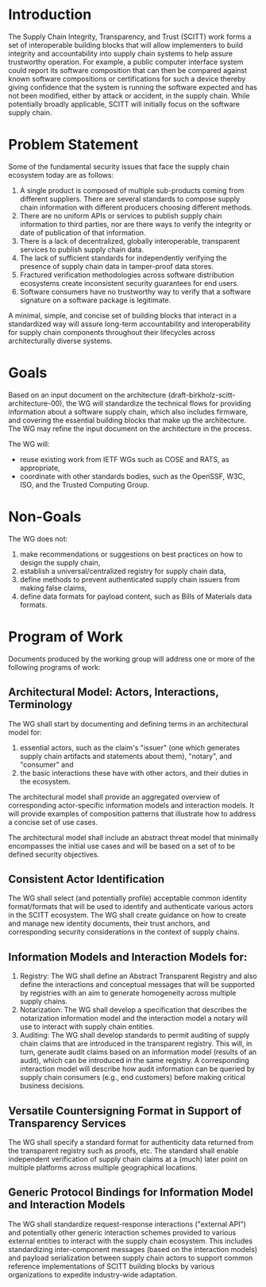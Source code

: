 Introduction
============
The Supply Chain Integrity, Transparency, and Trust (SCITT) work forms a set of interoperable building blocks that will allow implementers to build integrity and accountability into supply chain systems to help assure trustworthy operation.
For example, a public computer interface system could report its software composition that can then be compared against known software compositions or certifications for such a device thereby giving confidence that the system is running the software expected and has not been modified, either by attack or accident, in the supply chain.
While potentially broadly applicable, SCITT will initially focus on the software supply chain.

Problem Statement
=================
Some of the fundamental security issues that face the supply chain ecosystem today are as follows:

1. A single product is composed of multiple sub-products coming from different suppliers.
There are several standards to compose supply chain information with different producers choosing different methods.
2. There are no uniform APIs or services to publish supply chain information to third parties, nor are there ways to verify the integrity or date of publication of that information.
3. There is a lack of decentralized, globally interoperable, transparent services to publish supply chain data.
4. The lack of sufficient standards for independently verifying the presence of supply chain data in tamper-proof data stores.
5. Fractured verification methodologies across software distribution ecosystems create inconsistent security guarantees for end users.
6. Software consumers have no trustworthy way to verify that a software signature on a software package is legitimate.

A minimal, simple, and concise set of building blocks that interact in a standardized way will assure long-term accountability and interoperability for supply chain components throughout their lifecycles across architecturally diverse systems.

Goals
=====
Based on an input document on the architecture (draft-birkholz-scitt-architecture-00), the WG will standardize the technical flows for providing information about a software supply chain, which also includes firmware, and covering the essential building blocks that make up the architecture.
The WG may refine the input document on the architecture in the
process.

The WG will:
- reuse existing work from IETF WGs such as COSE and RATS, as appropriate,
- coordinate with other standards bodies, such as the OpenSSF, W3C, ISO, and the Trusted Computing Group.

Non-Goals
=========
The WG does not:

1. make recommendations or suggestions on best practices on how to design the supply chain,
2. establish a universal/centralized registry for supply chain data,
3. define methods to prevent authenticated supply chain issuers from making false claims,
4. define data formats for payload content, such as Bills of Materials data formats.

Program of Work
===============
Documents produced by the working group will address one or more of the
following programs of work:

## Architectural Model: Actors, Interactions, Terminology

The WG shall start by documenting and defining terms in an architectural model for:

1. essential actors, such as the claim's "issuer" (one which generates supply chain artifacts and statements about them), "notary", and "consumer" and
2. the basic interactions these have with other actors, and their duties in the ecosystem.

The architectural model shall provide an aggregated overview of corresponding actor-specific information models and interaction models.
It will provide examples of composition patterns that illustrate how to address a concise set of use cases.

The architectural model shall include an abstract threat model that minimally encompasses the initial use cases and will be based on a set of to be defined security objectives.

## Consistent Actor Identification

The WG shall select (and potentially profile) acceptable common identity
format/formats that will be used to identify and authenticate various actors in the SCITT ecosystem.
The WG shall create guidance on how to create and manage new identity documents, their trust anchors, and corresponding security considerations in the context of supply chains.

## Information Models and Interaction Models for:

1. Registry: The WG shall define an Abstract Transparent Registry and also define the interactions and conceptual messages that will be supported by registries with an aim to generate homogeneity across multiple supply chains.
2. Notarization: The WG shall develop a specification that describes the
notarization information model and the interaction model a notary will use to interact with supply chain entities.
3. Auditing: The WG shall develop standards to permit auditing of supply chain claims that are introduced in the transparent registry.
This will, in turn, generate audit claims based on an information model (results of an audit), which can be introduced in the same registry.
A corresponding interaction model will describe how audit information can be queried by supply chain consumers (e.g., end customers) before making critical business decisions.

## Versatile Countersigning Format in Support of Transparency Services

The WG shall specify a standard format for authenticity data returned from the transparent registry such as proofs, etc.
The standard shall enable independent verification of supply chain claims at a (much) later point on multiple platforms across multiple geographical locations.

## Generic Protocol Bindings for Information Model and Interaction Models

The WG shall standardize request-response interactions ("external API") and potentially other generic interaction schemes provided to various external entities to interact with the supply chain ecosystem.
This includes standardizing inter-component messages (based on the interaction models) and payload serialization between supply chain actors to support common reference implementations of SCITT building blocks by various organizations to expedite industry-wide adaptation.
